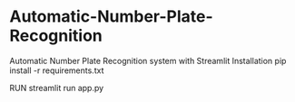# Automatic-Number-Plate-Recognition
Automatic Number Plate Recognition system with Streamlit
Installation
pip install -r requirements.txt

RUN
streamlit run app.py

